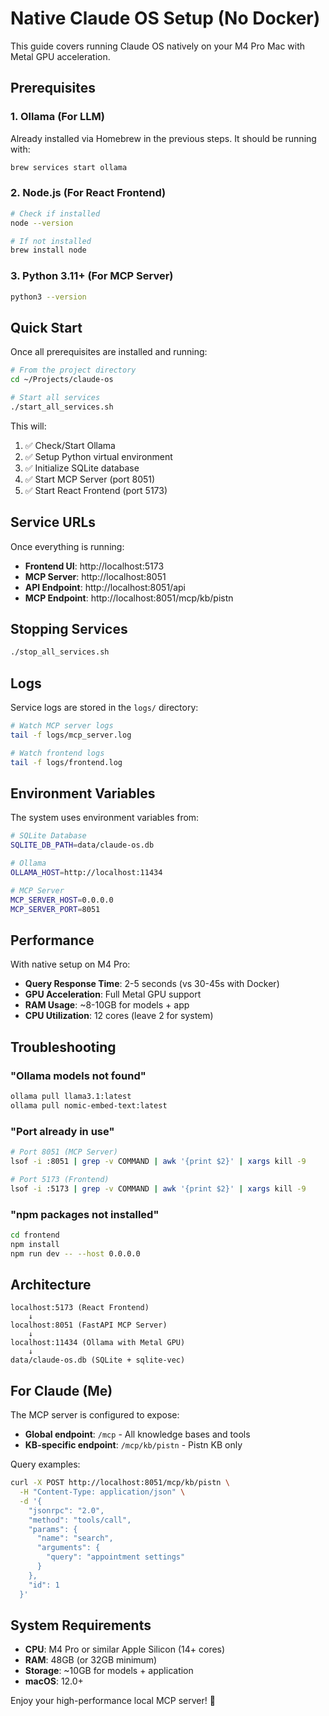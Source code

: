 # Native Claude OS Setup (No Docker)

This guide covers running Claude OS natively on your M4 Pro Mac with Metal GPU acceleration.

## Prerequisites

### 1. **Ollama** (For LLM)

Already installed via Homebrew in the previous steps. It should be running with:

```bash
brew services start ollama
```

### 2. **Node.js** (For React Frontend)

```bash
# Check if installed
node --version

# If not installed
brew install node
```

### 3. **Python 3.11+** (For MCP Server)

```bash
python3 --version
```

## Quick Start

Once all prerequisites are installed and running:

```bash
# From the project directory
cd ~/Projects/claude-os

# Start all services
./start_all_services.sh
```

This will:
1. ✅ Check/Start Ollama
2. ✅ Setup Python virtual environment
3. ✅ Initialize SQLite database
4. ✅ Start MCP Server (port 8051)
5. ✅ Start React Frontend (port 5173)

## Service URLs

Once everything is running:

- **Frontend UI**: http://localhost:5173
- **MCP Server**: http://localhost:8051
- **API Endpoint**: http://localhost:8051/api
- **MCP Endpoint**: http://localhost:8051/mcp/kb/pistn

## Stopping Services

```bash
./stop_all_services.sh
```

## Logs

Service logs are stored in the `logs/` directory:

```bash
# Watch MCP server logs
tail -f logs/mcp_server.log

# Watch frontend logs
tail -f logs/frontend.log
```

## Environment Variables

The system uses environment variables from:

```bash
# SQLite Database
SQLITE_DB_PATH=data/claude-os.db

# Ollama
OLLAMA_HOST=http://localhost:11434

# MCP Server
MCP_SERVER_HOST=0.0.0.0
MCP_SERVER_PORT=8051
```

## Performance

With native setup on M4 Pro:

- **Query Response Time**: 2-5 seconds (vs 30-45s with Docker)
- **GPU Acceleration**: Full Metal GPU support
- **RAM Usage**: ~8-10GB for models + app
- **CPU Utilization**: 12 cores (leave 2 for system)

## Troubleshooting

### "Ollama models not found"
```bash
ollama pull llama3.1:latest
ollama pull nomic-embed-text:latest
```

### "Port already in use"
```bash
# Port 8051 (MCP Server)
lsof -i :8051 | grep -v COMMAND | awk '{print $2}' | xargs kill -9

# Port 5173 (Frontend)
lsof -i :5173 | grep -v COMMAND | awk '{print $2}' | xargs kill -9
```

### "npm packages not installed"
```bash
cd frontend
npm install
npm run dev -- --host 0.0.0.0
```

## Architecture

```
localhost:5173 (React Frontend)
    ↓
localhost:8051 (FastAPI MCP Server)
    ↓
localhost:11434 (Ollama with Metal GPU)
    ↓
data/claude-os.db (SQLite + sqlite-vec)
```

## For Claude (Me)

The MCP server is configured to expose:

- **Global endpoint**: `/mcp` - All knowledge bases and tools
- **KB-specific endpoint**: `/mcp/kb/pistn` - Pistn KB only

Query examples:

```bash
curl -X POST http://localhost:8051/mcp/kb/pistn \
  -H "Content-Type: application/json" \
  -d '{
    "jsonrpc": "2.0",
    "method": "tools/call",
    "params": {
      "name": "search",
      "arguments": {
        "query": "appointment settings"
      }
    },
    "id": 1
  }'
```

## System Requirements

- **CPU**: M4 Pro or similar Apple Silicon (14+ cores)
- **RAM**: 48GB (or 32GB minimum)
- **Storage**: ~10GB for models + application
- **macOS**: 12.0+

Enjoy your high-performance local MCP server! 🚀
